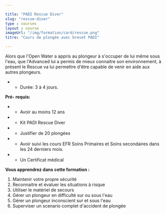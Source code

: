 ```yaml
---

title: "PADI Rescue Diver"
slug: "rescue-diver"
type : courses
layout : course
imageUrl: "/img/formation/card/rescue.png"
titre: "Cours de plongée avec brevet PADI"

---
```


Alors que l'Open Water a appris au plongeur à s'occuper de lui même sous l'eau, que l'Advanced lui a permis de mieux connaitre son environnement, à présent le Rescue va lui permettre d'être capable de venir en aide aux autres plongeurs.

- - Durée: 3 à 4 jours.

**Pré- requis:**

- - Avoir au moins 12 ans
- - Kit PADI Rescue Diver
- - Justifier de 20 plongées
- - Avoir suivi les cours EFR Soins Primaires et Soins secondaires dans les 24 derniers mois. 
- - Un Certificat médical

**Vous apprendrez dans cette formation :**

1.	Maintenir votre propre sécurité
2.	Reconnaitre et évaluer les situations à risque
3.	Utiliser le matériel de secours
4.	Gérer un plongeur en difficulté sur ou sous l'eau
5.	Gérer un plongeur inconscient sur et sous l'eau
6.	Superviser un scenario complet d'accident de plongée
